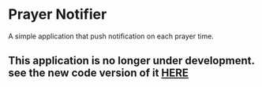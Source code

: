 # Prayer Notifier
A simple application that push notification on each prayer time.

## This application is no longer under development. see the new code version of it [HERE](https://github.com/AAli9400/Prayer_Notifier_V2)
